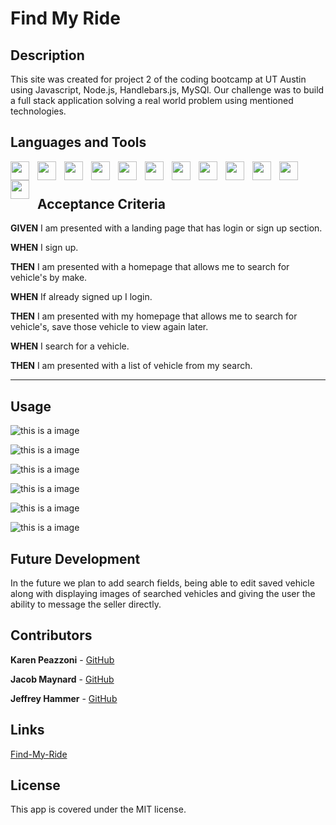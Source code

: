 # Find My Ride

## Description

This site was created for project 2 of the coding bootcamp at UT Austin using Javascript, Node.js, Handlebars.js, MySQl. Our challenge was to build a full stack application solving a real world problem using mentioned technologies.

## Languages and Tools

<img align="left" width="30px" style="padding-right:10px;" src="https://cdn.jsdelivr.net/gh/devicons/devicon/icons/javascript/javascript-original.svg">
<img align="left" width="30px" style="padding-right:10px;" src="https://cdn.jsdelivr.net/gh/devicons/devicon/icons/handlebars/handlebars-original.svg"/>
<img align="left" width="30px" style="padding-right:10px;" src="https://cdn.jsdelivr.net/gh/devicons/devicon/icons/nodejs/nodejs-original-wordmark.svg"/>
<img align="left" width="30px" style="padding-right:10px;" src="https://cdn.jsdelivr.net/gh/devicons/devicon/icons/mysql/mysql-original-wordmark.svg"/>
<img align="left" width="30px" style="padding-right:10px;" src="https://cdn.jsdelivr.net/gh/devicons/devicon/icons/css3/css3-plain.svg"/>
<img align="left" width="30px" style="padding-right:10px;" src="https://cdn.jsdelivr.net/gh/devicons/devicon/icons/git/git-original.svg"/>
<img align="left" width="30px" style="padding-right:10px;" src="https://cdn.jsdelivr.net/gh/devicons/devicon/icons/codepen/codepen-plain.svg"/>
<img align="left" width="30px" style="padding-right:10px;" src="https://cdn.jsdelivr.net/gh/devicons/devicon/icons/sequelize/sequelize-original.svg"/>
<img align="left" width="30px" style="padding-right:10px;" src="https://cdn.jsdelivr.net/gh/devicons/devicon/icons/heroku/heroku-original.svg"/>
<img align="left" width="30px" style="padding-right:10px;" src="https://cdn.jsdelivr.net/gh/devicons/devicon/icons/npm/npm-original-wordmark.svg"/>
<img align="left" width="30px" style="padding-right:10px;" src="https://cdn.jsdelivr.net/gh/devicons/devicon/icons/canva/canva-original.svg"/>
<img align="left" width="30px" style="padding-right:10px;" src=""/>
<br/>

#


## Acceptance Criteria

**GIVEN**  I am presented with a landing page that has login or sign up section.

**WHEN**  I sign up.

**THEN**  I am presented with a homepage that allows me to search for vehicle's by make.

**WHEN**  If already signed up I login.

**THEN**  I am presented with my homepage that allows me to search for vehicle's, save those vehicle to view again later.

**WHEN**  I search for a vehicle.

**THEN**  I am presented with a list of vehicle from my search.

---

## Usage

![this is a image](./assets/Screenshot%202023-02-14%20at%2011.17.46%20PM.png)

![this is a image](./assets/Screenshot%202023-02-14%20at%2011.18.05%20PM.png)

![this is a image](./assets/Screenshot%202023-02-15%20at%2010.26.49%20AM.png)

![this is a image](./assets/Screenshot%202023-02-15%20at%2010.27.03%20AM.png)

![this is a image](./assets/Screenshot%202023-02-15%20at%2010.27.52%20AM.png)

![this is a image](./assets/Screenshot%202023-02-15%20at%2010.28.01%20AM.png)



## Future Development

In the future we plan to add search fields, being able to edit saved vehicle along with displaying images of searched vehicles and giving the user the ability to message the seller directly.


## Contributors

**Karen Peazzoni** - [GitHub](https://github.com/kpeazzoni)

**Jacob Maynard** - [GitHub](https://github.com/Maynardj123)

**Jeffrey Hammer** - [GitHub](https://github.com/jhammer22)


## Links

[Find-My-Ride](https://find-my-ride.herokuapp.com/)

## License

This app is covered under the MIT license.